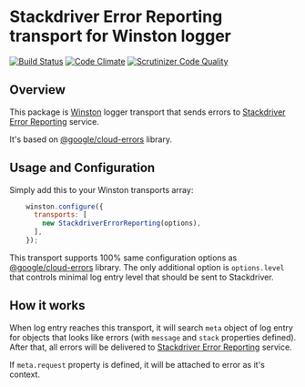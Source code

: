 Stackdriver Error Reporting transport for Winston logger
========================================================

[![Build Status](https://travis-ci.org/findanyemail/winston-transport-stackdriver-error-reporting.svg?branch=master)](https://travis-ci.org/findanyemail/winston-transport-stackdriver-error-reporting "Build Status")
[![Code Climate](https://codeclimate.com/github/findanyemail/winston-transport-stackdriver-error-reporting/badges/gpa.svg)](https://codeclimate.com/github/findanyemail/winston-transport-stackdriver-error-reporting "Code Climate")
[![Scrutinizer Code Quality](https://scrutinizer-ci.com/g/findanyemail/winston-transport-stackdriver-error-reporting/badges/quality-score.png?b=master)](https://scrutinizer-ci.com/g/findanyemail/winston-transport-stackdriver-error-reporting/?branch=master "Scrutinizer Code Quality")


Overview
--------

This package is [Winston] logger transport that sends errors to [Stackdriver Error Reporting] service.

It's based on [@google/cloud-errors] library.


Usage and Configuration
-----------------------

Simply add this to your Winston transports array:

```js
    winston.configure({
      transports: [
        new StackdriverErrorReporting(options),
      ],
    });
```

This transport supports 100% same configuration options as [@google/cloud-errors] library.
The only additional option is `options.level` that controls minimal log entry level that should be sent to Stackdriver.


How it works
------------

When log entry reaches this transport, it will search `meta` object of log entry for objects that looks like errors
(with `message` and `stack` properties defined).
After that, all errors will be delivered to [Stackdriver Error Reporting] service.

If `meta.request` property is defined, it will be attached to error as it's context.


[//]: # (These are reference links used in the body of this document)

[Winston]: <https://github.com/winstonjs/winston>
[Stackdriver Error Reporting]: <https://cloud.google.com/error-reporting/>
[@google/cloud-errors]: <https://github.com/GoogleCloudPlatform/cloud-errors-nodejs>